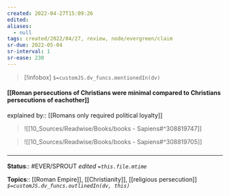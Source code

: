 ```yaml
---
created: 2022-04-27T15:09:26 
edited: 
aliases:
  - null
tags: created/2022/04/27, review, node/evergreen/claim
sr-due: 2022-05-04
sr-interval: 1
sr-ease: 230
---
```

> [!infobox]
`$=customJS.dv_funcs.mentionedIn(dv)`

#### [[Roman persecutions of Christians were minimal compared to Christians persecutions of eachother]]

explained by:: [[Romans only required political loyalty]]

> ![[10_Sources/Readwise/Books/books - Sapiens#^308819747]]

> ![[10_Sources/Readwise/Books/books - Sapiens#^308819705]]

### <hr class="footnote"/>

**Status**:: #EVER/SPROUT
*edited `=this.file.mtime`*

**Topics**:: [[Roman Empire]], [[Christianity]], [[religious persecution]]
*`$=customJS.dv_funcs.outlinedIn(dv, this)`*
